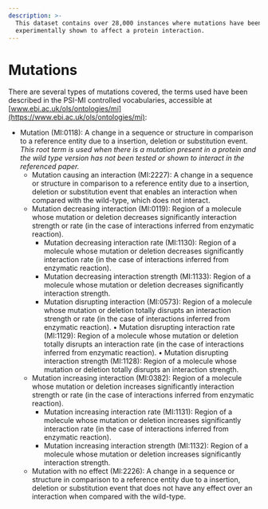 ```yaml
---
description: >-
  This dataset contains over 28,000 instances where mutations have been
  experimentally shown to affect a protein interaction.
---
```


# Mutations



There are several types of mutations covered, the terms used have been described in the PSI-MI controlled vocabularies, accessible at [www.ebi.ac.uk/ols/ontologies/mi](https://www.ebi.ac.uk/ols/ontologies/mi):

* Mutation \(MI:0118\): A change in a sequence or structure in comparison to a reference entity due to a insertion, deletion or substitution event. _This root term is used when there is a mutation present in a protein and the wild type version has not been tested or shown to interact in the referenced paper._
  * Mutation causing an interaction \(MI:2227\): A change in a sequence or structure in comparison to a reference entity due to a insertion, deletion or substitution event that enables an interaction when compared with the wild-type, which does not interact.
  * Mutation decreasing interaction \(MI:0119\): Region of a molecule whose mutation or deletion decreases significantly interaction strength or rate \(in the case of interactions inferred from enzymatic reaction\).
    * Mutation decreasing interaction rate \(MI:1130\): Region of a molecule whose mutation or deletion decreases significantly interaction rate \(in the case of interactions inferred from enzymatic reaction\).
    * Mutation decreasing interaction strength \(MI:1133\): Region of a molecule whose mutation or deletion decreases significantly interaction strength.
    * Mutation disrupting interaction \(MI:0573\): Region of a molecule whose mutation or deletion totally disrupts an interaction strength or rate \(in the case of interactions inferred from enzymatic reaction\). • Mutation disrupting interaction rate \(MI:1129\): Region of a molecule whose mutation or deletion totally disrupts an interaction rate \(in the case of interactions inferred from enzymatic reaction\). • Mutation disrupting interaction strength \(MI:1128\): Region of a molecule whose mutation or deletion totally disrupts an interaction strength. 
  * Mutation increasing interaction \(MI:0382\): Region of a molecule whose mutation or deletion increases significantly interaction strength or rate \(in the case of interactions inferred from enzymatic reaction\).
    * Mutation increasing interaction rate \(MI:1131\): Region of a molecule whose mutation or deletion increases significantly interaction rate \(in the case of interactions inferred from enzymatic reaction\).
    * Mutation increasing interaction strength \(MI:1132\): Region of a molecule whose mutation or deletion increases significantly interaction strength.
  * Mutation with no effect \(MI:2226\): A change in a sequence or structure in comparison to a reference entity due to a insertion, deletion or substitution event that does not have any effect over an interaction when compared with the wild-type.

